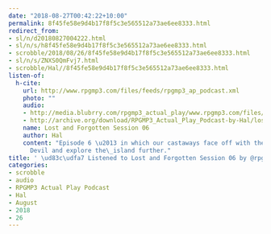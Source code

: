 ```yaml
---
date: "2018-08-27T00:42:22+10:00"
permalink: 8f45fe58e9d4b17f8f5c3e565512a73ae6ee8333.html
redirect_from:
- sl/n/d20180827004222.html
- sl/n/s/h8f45fe58e9d4b17f8f5c3e565512a73ae6ee8333.html
- scrobble/2018/08/26/8f45fe58e9d4b17f8f5c3e565512a73ae6ee8333.html
- sl/n/s/ZNXS0QmFvj7.html
- scrobble/Hal//8f45fe58e9d4b17f8f5c3e565512a73ae6ee8333.html
listen-of:
  h-cite:
    url: http://www.rpgmp3.com/files/feeds/rpgmp3_ap_podcast.xml
    photo: ""
    audio:
    - http://media.blubrry.com/rpgmp3_actual_play/www.rpgmp3.com/files/game_recordings/Sugar_Fuelled_Gamers/lost_and_forgotten_session_06.mp3
    - http://archive.org/download/RPGMP3_Actual_Play_Podcast-by-Hal/lost_and_forgotten_session_06.mp3
    name: Lost and Forgotten Session 06
    author: Hal
    content: "Episode 6 \u2013 in which our castaways face off with the Red Mountain
      Devil and explore the\_island further."
title: ' \ud83c\udfa7 Listened to Lost and Forgotten Session 06 by @rpgmp3 From #RPGMP3ActualPlayPodcast'
categories:
- scrobble
- audio
- RPGMP3 Actual Play Podcast
- Hal
- August
- 2018
- 26
---
```

